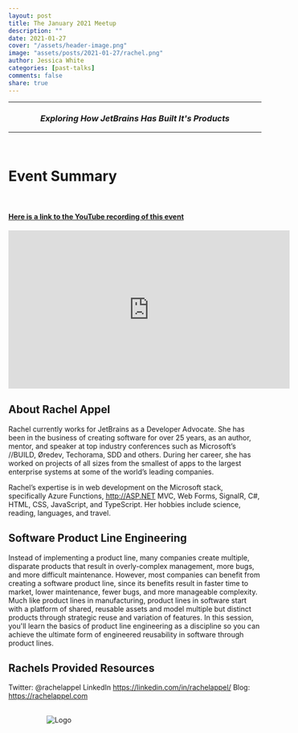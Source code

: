 ```yaml
---
layout: post
title: The January 2021 Meetup
description: ""
date: 2021-01-27
cover: "/assets/header-image.png"
image: "assets/posts/2021-01-27/rachel.png"
author: Jessica White
categories: [past-talks]
comments: false
share: true
---
```


----
<center>
<h3 class="quote"><i>Exploring How JetBrains Has Built It's Products</i></h3>
</center>

---
<br/>


# Event Summary



<br/>

#### [Here is a link to the YouTube recording of this event](https://www.youtube.com/watch?v=S7aI6JYLhkI)

<iframe width="560" height="315" src="https://www.youtube.com/embed/kJNW8tNuk4U" frameborder="0" allow="accelerometer; autoplay; clipboard-write; encrypted-media; gyroscope; picture-in-picture" allowfullscreen></iframe>

<br/>

## About Rachel Appel

Rachel currently works for JetBrains as a Developer Advocate. She has been in the business of creating software for over 25 years, as an author, mentor, and speaker at top industry conferences such as Microsoft’s //BUILD, Øredev, Techorama, SDD and others. During her career, she has worked on projects of all sizes from the smallest of apps to the largest enterprise systems at some of the world’s leading companies.

Rachel’s expertise is in web development on the Microsoft stack, specifically Azure Functions, http://ASP.NET MVC, Web Forms, SignalR, C#, HTML, CSS, JavaScript, and TypeScript. Her hobbies include science, reading, languages, and travel.

## Software Product Line Engineering

Instead of implementing a product line, many companies create multiple, disparate products that result in overly-complex management, more bugs, and more difficult maintenance. However, most companies can benefit from creating a software product line, since its benefits result in faster time to market, lower maintenance, fewer bugs, and more manageable complexity. Much like product lines in manufacturing, product lines in software start with a platform of shared, reusable assets and model multiple but distinct products through strategic reuse and variation of features. In this session, you'll learn the basics of product line engineering as a discipline so you can achieve the ultimate form of engineered reusability in software through product lines.

## Rachels Provided Resources

Twitter: @rachelappel
LinkedIn https://linkedin.com/in/rachelappel/
Blog: https://rachelappel.com

<br/>

<div style="text-align:center; width:20%; margin-left: 10%;" markdown="1">
<img src="{{site.baseurl}}/assets/logo.png" alt="Logo">
</div>
